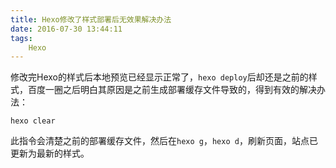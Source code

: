 ```yaml
---
title: Hexo修改了样式部署后无效果解决办法
date: 2016-07-30 13:44:11
tags:
	Hexo
---
```

修改完Hexo的样式后本地预览已经显示正常了，`hexo deploy`后却还是之前的样式，百度一圈之后明白其原因是之前生成部署缓存文件导致的，得到有效的解决办法：
```
hexo clear
```
此指令会清楚之前的部署缓存文件，然后在`hexo g`，`hexo d`，刷新页面，站点已更新为最新的样式。

<!--more-->